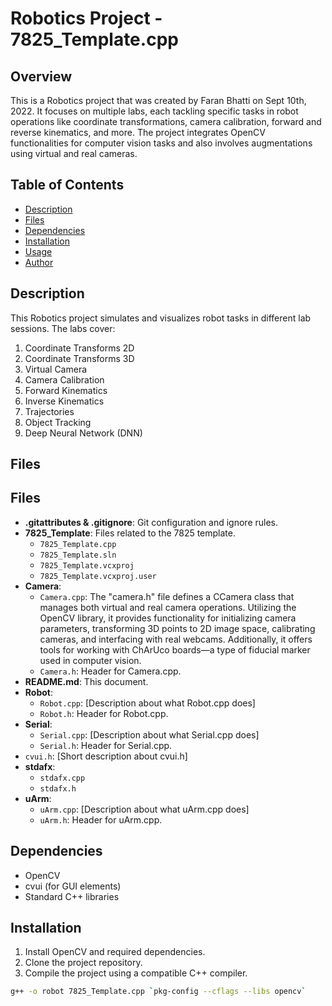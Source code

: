 # Robotics Project - 7825_Template.cpp

## Overview

This is a Robotics project that was created by Faran Bhatti on Sept 10th, 2022. It focuses on multiple labs, each tackling specific tasks in robot operations like coordinate transformations, camera calibration, forward and reverse kinematics, and more. The project integrates OpenCV functionalities for computer vision tasks and also involves augmentations using virtual and real cameras.

## Table of Contents

- [Description](#description)
- [Files](#files)
- [Dependencies](#dependencies)
- [Installation](#installation)
- [Usage](#usage)
- [Author](#author)

## Description

This Robotics project simulates and visualizes robot tasks in different lab sessions. The labs cover:

1. Coordinate Transforms 2D
2. Coordinate Transforms 3D
3. Virtual Camera
4. Camera Calibration
5. Forward Kinematics
6. Inverse Kinematics
7. Trajectories
8. Object Tracking
9. Deep Neural Network (DNN)

## Files

## Files

- **.gitattributes & .gitignore**: Git configuration and ignore rules.
- **7825_Template**: Files related to the 7825 template.
  - `7825_Template.cpp`
  - `7825_Template.sln`
  - `7825_Template.vcxproj`
  - `7825_Template.vcxproj.user`
- **Camera**:
  - `Camera.cpp`: The "camera.h" file defines a CCamera class that manages both virtual and real camera operations. Utilizing the OpenCV library, it provides functionality for initializing camera parameters, transforming 3D points to 2D image space, calibrating cameras, and interfacing with real webcams. Additionally, it offers tools for working with ChArUco boards—a type of fiducial marker used in computer vision.
  - `Camera.h`: Header for Camera.cpp.
- **README.md**: This document.
- **Robot**:
  - `Robot.cpp`: [Description about what Robot.cpp does]
  - `Robot.h`: Header for Robot.cpp.
- **Serial**:
  - `Serial.cpp`: [Description about what Serial.cpp does]
  - `Serial.h`: Header for Serial.cpp.
- `cvui.h`: [Short description about cvui.h]
- **stdafx**:
  - `stdafx.cpp`
  - `stdafx.h`
- **uArm**:
  - `uArm.cpp`: [Description about what uArm.cpp does]
  - `uArm.h`: Header for uArm.cpp.

## Dependencies

- OpenCV
- cvui (for GUI elements)
- Standard C++ libraries

## Installation

1. Install OpenCV and required dependencies.
2. Clone the project repository.
3. Compile the project using a compatible C++ compiler.

```bash
g++ -o robot 7825_Template.cpp `pkg-config --cflags --libs opencv`
